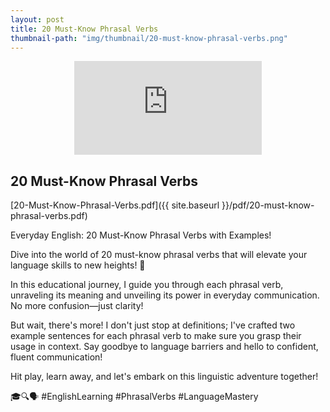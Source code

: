 ```yaml
---
layout: post
title: 20 Must-Know Phrasal Verbs
thumbnail-path: "img/thumbnail/20-must-know-phrasal-verbs.png"
---
```


<div style="text-align:center;width:100%">
<iframe 
src="https://www.youtube.com/embed/BOQWa1pApes" 
frameborder="0" 
allow="accelerometer; autoplay; encrypted-media; gyroscope; picture-in-picture" 
allowfullscreen></iframe>
</div>

## 20 Must-Know Phrasal Verbs

[20-Must-Know-Phrasal-Verbs.pdf]({{ site.baseurl }}/pdf/20-must-know-phrasal-verbs.pdf)

Everyday English: 20 Must-Know Phrasal Verbs with Examples!

Dive into the world of 20 must-know phrasal verbs that will elevate your language skills to new heights! 🚀

In this educational journey, I guide you through each phrasal verb, unraveling its meaning and unveiling its power in everyday communication. No more confusion—just clarity!

But wait, there's more! I don't just stop at definitions; I've crafted two example sentences for each phrasal verb to make sure you grasp their usage in context.  Say goodbye to language barriers and hello to confident, fluent communication!

Hit play, learn away, and let's embark on this linguistic adventure together! 

🎓🔍🗣️ #EnglishLearning #PhrasalVerbs #LanguageMastery